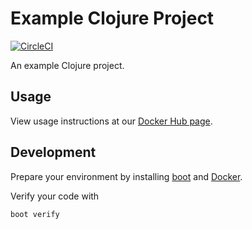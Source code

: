 # Example Clojure Project
[![CircleCI](https://circleci.com/gh/ags799/clojure-example.svg?style=shield&circle-token=fddc48d3b71d40b1980f29986e628ef981d9a02c)](https://circleci.com/gh/ags799/clojure-example)

An example Clojure project.

## Usage
View usage instructions at our
[Docker Hub page](https://hub.docker.com/r/ags799/clojure-example/).

## Development
Prepare your environment by installing [boot](boot-clj.com) and
[Docker](docker.com).

Verify your code with

    boot verify
